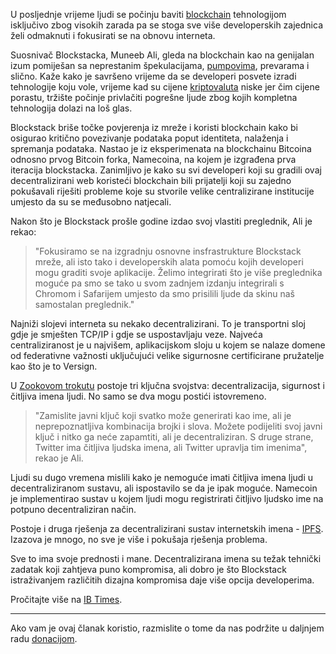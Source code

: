 U posljednje vrijeme ljudi se počinju baviti [blockchain][bc] tehnologijom isključivo zbog visokih zarada pa se stoga sve više developerskih zajednica želi odmaknuti i fokusirati se na obnovu interneta.

Suosnivač Blockstacka, Muneeb Ali, gleda na blockchain kao na genijalan izum pomiješan sa neprestanim špekulacijama, [pumpovima][pump], prevarama i slično. Kaže kako je savršeno vrijeme da se developeri posvete izradi tehnologije koju vole, vrijeme kad su cijene [kriptovaluta][cc] niske jer čim cijene porastu, tržište počinje privlačiti pogrešne ljude zbog kojih kompletna tehnologija dolazi na loš glas.

Blockstack briše točke povjerenja iz mreže i koristi blockchain kako bi osigurao kritično povezivanje podataka poput identiteta, nalaženja i spremanja podataka. Nastao je iz eksperimenata na blockchainu Bitcoina odnosno prvog Bitcoin forka, Namecoina, na kojem je izgrađena prva iteracija blockstacka. Zanimljivo je kako su svi developeri koji su gradili ovaj decentralizirani web koristeći blockchain bili prijatelji koji su zajedno pokušavali riješiti probleme koje su stvorile velike centralizirane institucije umjesto da su se međusobno natjecali. 

Nakon što je Blockstack prošle godine izdao svoj vlastiti preglednik, Ali je rekao:

> "Fokusiramo se na izgradnju osnovne insfrastrukture Blockstack mreže, ali isto tako i developerskih alata pomoću kojih  developeri mogu graditi svoje aplikacije. Želimo integrirati što je više preglednika moguće pa smo se tako u svom zadnjem izdanju integrirali s Chromom i Safarijem umjesto da smo prisilili ljude da skinu naš samostalan preglednik."

Najniži slojevi interneta su nekako decentralizirani. To je transportni sloj gdje je smješten TCP/IP i gdje se uspostavljaju veze. Najveća centraliziranost je u najvišem, aplikacijskom sloju u kojem se nalaze domene od federativne važnosti uključujući velike sigurnosne certificirane pružatelje kao što je to Versign.

U [Zookovom trokutu][zook] postoje tri ključna svojstva: decentralizacija, sigurnost i čitljiva imena ljudi. No samo se dva mogu postići istovremeno. 

> "Zamislite javni ključ koji svatko može generirati kao ime, ali je neprepoznatljiva kombinacija brojki i slova. Možete podijeliti svoj javni ključ i nitko ga neće zapamtiti, ali je decentraliziran. S druge strane, Twitter ima čitljiva ljudska imena, ali Twitter upravlja tim imenima", rekao je Ali.

Ljudi su dugo vremena mislili kako je nemoguće imati čitljiva imena ljudi u decentraliziranom sustavu, ali ispostavilo se da je ipak moguće. Namecoin je implementirao sustav u kojem ljudi mogu registrirati čitljivo ljudsko ime na potpuno decentraliziran način.

Postoje i druga rješenja za decentralizirani sustav internetskih imena - [IPFS][IPFS]. Izazova je mnogo, no sve je više i pokušaja rješenja problema.

Sve to ima svoje prednosti i mane. Decentralizirana imena su težak tehnički zadatak koji zahtjeva puno kompromisa, ali dobro je što Blockstack istraživanjem različitih dizajna kompromisa daje više opcija developerima. 

Pročitajte više na [IB Times][ib].

---

Ako vam je ovaj članak koristio, razmislite o tome da nas podržite u daljnjem radu [donacijom][donate].

[donate]: https://bitfalls.com/hr/donate
[cc]: https://bitfalls.com/hr/2017/08/20/cryptocurrency/
[bc]: https://bitfalls.com/hr/2017/08/20/blockchain-explained-blockchain-works/
[pump]: https://bitfalls.com/hr/2018/01/12/anatomy-pump-dump-group/
[zook]: http://www.aaronsw.com/weblog/squarezooko
[ib]: http://www.ibtimes.co.uk/blockstack-focuses-building-decentralised-web-amid-crypto-token-mania-1656755
[IPFS]: https://bitfalls.com/2017/10/29/ipfs-just-take-internet-back/
